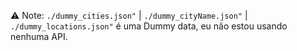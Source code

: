 ⚠️ Note: `./dummy_cities.json"` | `./dummy_cityName.json"` | `./dummy_locations.json"`
é uma Dummy data, eu não estou usando nenhuma API.

